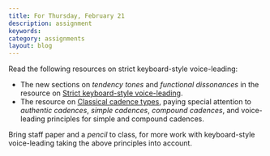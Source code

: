 ```yaml
---
title: For Thursday, February 21
description: assignment
keywords: 
category: assignments
layout: blog
---
```


Read the following resources on strict keyboard-style voice-leading:

- The new sections on *tendency tones* and *functional dissonances* in the resource on [Strict keyboard-style voice-leading][kb].  
- The resource on [Classical cadence types][cadence], paying special attention to *authentic cadences*, *simple cadences*, *compound cadences*, and voice-leading principles for simple and compound cadences.

Bring staff paper and a *pencil* to class, for more work with keyboard-style voice-leading taking the above principles into account.



[kb]: http://kshaffer.github.com/musicianshipResources/strictKeyboardStyle.html
[cadence]: http://kshaffer.github.com/musicianshipResources/cadenceTypes.html